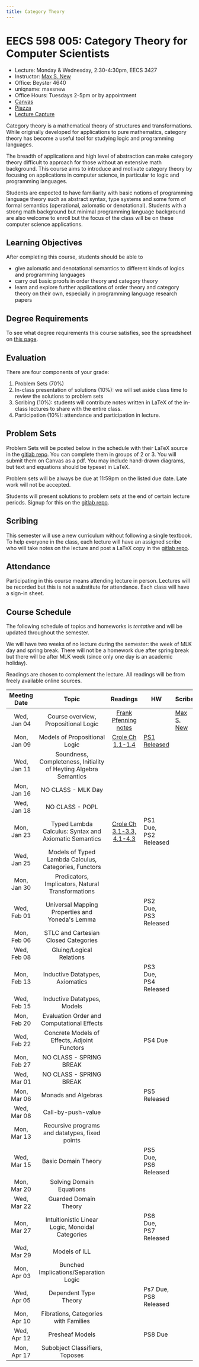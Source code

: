 ```yaml
---
title: Category Theory
---
```


# EECS 598 005: Category Theory for Computer Scientists
- Lecture: Monday & Wednesday, 2:30-4:30pm, EECS 3427
- Instructor: [Max S. New][maxsnew]
- Office: Beyster 4640
- uniqname: maxsnew
- Office Hours: Tuesdays 2-5pm or by appointment
- [Canvas][canvas]
- [Piazza][piazza]
- [Lecture Capture][leccap]

Category theory is a mathematical theory of structures and
transformations. While originally developed for applications to pure
mathematics, category theory has become a useful tool for studying
logic and programming languages.

The breadth of applications and high level of abstraction can make
category theory difficult to approach for those without an extensive
math background. This course aims to introduce and motivate category
theory by focusing on applications in computer science, in particular
to logic and programming languages.

Students are expected to have familiarity with basic notions of
programming language theory such as abstract syntax, type systems and
some form of formal semantics (operational, axiomatic or
denotational). Students with a strong math background but minimal
programming language background are also welcome to enroll but the
focus of the class will be on these computer science applications.

## Learning Objectives

After completing this course, students should be able to

- give axiomatic and denotational semantics to different kinds of
  logics and programming languages
- carry out basic proofs in order theory and category theory
- learn and explore further applications of order theory and category
  theory on their own, especially in programming language research
  papers

## Degree Requirements

To see what degree requirements this course satisfies, see the
spreadsheet on [this page](https://cse.engin.umich.edu/academics/course-information/special-topics-courses/).

## Evaluation

There are four components of your grade:

1. Problem Sets (70%)
2. In-class presentation of solutions (10%): we will set aside class
   time to review the solutions to problem sets
3. Scribing (10%): students will contribute notes written in LaTeX of
   the in-class lectures to share with the entire class.
4. Participation (10%): attendance and participation in lecture.

## Problem Sets

Problem Sets will be posted below in the schedule with their LaTeX
source in the [gitlab repo][signups]. You can complete them in groups
of 2 or 3. You will submit them on Canvas as a pdf. You may include
hand-drawn diagrams, but text and equations should be typeset in
LaTeX.

Problem sets will be always be due at 11:59pm on the listed due
date. Late work will not be accepted.

Students will present solutions to problem sets at the end of certain
lecture periods. Signup for this on the [gitlab repo][signups].

## Scribing

This semester will use a new curriculum without following a single
textbook. To help everyone in the class, each lecture will have an
assigned scribe who will take notes on the lecture and post a LaTeX
copy in the [gitlab repo][signups].

## Attendance

Participating in this course means attending lecture in
person. Lectures will be recorded but this is not a substitute for
attendance. Each class will have a sign-in sheet.

## Course Schedule

The following schedule of topics and homeworks is *tentative* and will
be updated throughout the semester. 

We will have two weeks of no lecture during the semester: the week of
MLK day and spring break. There will not be a homework due after
spring break but there will be after MLK week (since only one day is
an academic holiday).

Readings are chosen to complement the lecture. All readings will be
from freely available online sources.

| Meeting Date | Topic                                                            | Readings                                  | HW                    | Scribe                  |
|:------------:|:----------------------------------------------------------------:|:-----------------------------------------:|-----------------------|-------------------------|
| Wed, Jan 04  | Course overview, Propositional Logic                             | [Frank Pfenning notes][pfenning-prop-log] |                       | [Max S. New][notes0104] |
| Mon, Jan 09  | Models of Propositional Logic                                    | [Crole Ch 1.1-1.4][Crole]                 | [PS1 Released][ps1]   |                         |
| Wed, Jan 11  | Soundness, Completeness, Initiality of Heyting Algebra Semantics |                                           |                       |                         |
| Mon, Jan 16  | NO CLASS - MLK Day                                               |                                           |                       |                         |
| Wed, Jan 18  | NO CLASS - POPL                                                  |                                           |                       |                         |
| Mon, Jan 23  | Typed Lambda Calculus: Syntax and Axiomatic Semantics            | [Crole Ch 3.1-3.3, 4.1-4.3][Crole]        | PS1 Due, PS2 Released |                         |
| Wed, Jan 25  | Models of Typed Lambda Calculus, Categories, Functors            |                                           |                       |                         |
| Mon, Jan 30  | Predicators, Implicators, Natural Transformations                |                                           |                       |                         |
| Wed, Feb 01  | Universal Mapping Properties and Yoneda's Lemma                  |                                           | PS2 Due, PS3 Released |                         |
| Mon, Feb 06  | STLC and Cartesian Closed Categories                             |                                           |                       |                         |
| Wed, Feb 08  | Gluing/Logical Relations                                         |                                           |                       |                         |
| Mon, Feb 13  | Inductive Datatypes, Axiomatics                                  |                                           | PS3 Due, PS4 Released |                         |
| Wed, Feb 15  | Inductive Datatypes, Models                                      |                                           |                       |                         |
| Mon, Feb 20  | Evaluation Order and Computational Effects                       |                                           |                       |                         |
| Wed, Feb 22  | Concrete Models of Effects, Adjoint Functors                     |                                           | PS4 Due               |                         |
| Mon, Feb 27  | NO CLASS - SPRING BREAK                                          |                                           |                       |                         |
| Wed, Mar 01  | NO CLASS - SPRING BREAK                                          |                                           |                       |                         |
| Mon, Mar 06  | Monads and Algebras                                              |                                           | PS5 Released          |                         |
| Wed, Mar 08  | Call-by-push-value                                               |                                           |                       |                         |
| Mon, Mar 13  | Recursive programs and datatypes, fixed points                   |                                           |                       |                         |
| Wed, Mar 15  | Basic Domain Theory                                              |                                           | PS5 Due, PS6 Released |                         |
| Mon, Mar 20  | Solving Domain Equations                                         |                                           |                       |                         |
| Wed, Mar 22  | Guarded Domain Theory                                            |                                           |                       |                         |
| Mon, Mar 27  | Intuitionistic Linear Logic, Monoidal Categories                 |                                           | PS6 Due, PS7 Released |                         |
| Wed, Mar 29  | Models of ILL                                                    |                                           |                       |                         |
| Mon, Apr 03  | Bunched Implications/Separation Logic                            |                                           |                       |                         |
| Wed, Apr 05  | Dependent Type Theory                                            |                                           | Ps7 Due, PS8 Released |                         |
| Mon, Apr 10  | Fibrations, Categories with Families                             |                                           |                       |                         |
| Wed, Apr 12  | Presheaf Models                                                  |                                           | PS8 Due               |                         |
| Mon, Apr 17  | Subobject Classifiers, Toposes                                   |                                           |                       |                         |


[maxsnew]: http://maxsnew.com
[canvas]: https://umich.instructure.com/courses/574129
[piazza]: https://piazza.com/class/lcgj8zh7crs1ba/
[signups]: https://gitlab.eecs.umich.edu/598-wi23/scribed-notes
[leccap]: https://leccap.engin.umich.edu/leccap/site/z02eb2esrpaddy7cnwz

[pfenning-prop-log]: http://www.cs.cmu.edu/~fp/courses/15317-f17/lectures/02-natded.pdf
[Crole]: https://doi-org.proxy.lib.umich.edu/10.1017/CBO9781139172707

[notes0104]: /teaching/eecs-598-w23/docs/01-04-notes.pdf

[ps1]: /teaching/eecs-598-w23/docs/ps1.pdf

